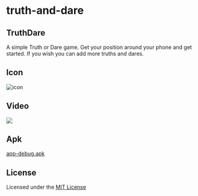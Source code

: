 # truth-and-dare
## **TruthDare**
A simple Truth or Dare game. Get your position around your phone and get started. If you wish you can add more truths and dares.

## **Icon**
![icon](src/icon.png)

## **Video**
![](src/video.gif)

## **Apk**
[app-debug.apk](src/app-debug.apk?raw=true)

## **License**
Licensed under the [MIT License](LICENSE)
